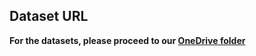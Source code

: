 ## Dataset URL
**For the datasets, please proceed to our [OneDrive folder](https://bmeedu-my.sharepoint.com/:f:/g/personal/pekar_adrian_vik_bme_hu/EhDDuCmSFoJIlTCERzWtIwABJjfzGUOYu8D9iF1kF_PU5Q?e=M4q12n)**
